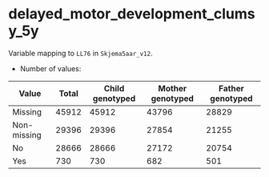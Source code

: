 # delayed_motor_development_clumsy_5y
Variable mapping to `LL76` in `Skjema5aar_v12`.
- Number of values:

| Value | Total | Child genotyped | Mother genotyped | Father genotyped |
| ----- | ----- | --------------- | ---------------- | ---------------- |
| Missing | 45912 | 45912 | 43796 | 28829 |
| Non-missing | 29396 | 29396 | 27854 | 21255 |
| No | 28666 | 28666 | 27172 |20754 |
| Yes | 730 | 730 | 682 |501 |



